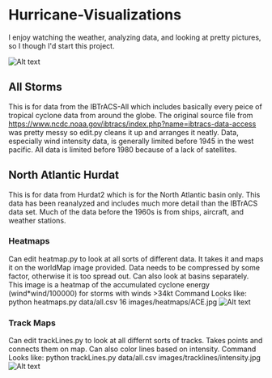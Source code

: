 # Hurricane-Visualizations
I enjoy watching the weather, analyzing data, and looking at pretty pictures, so I though I'd start this project.

![Alt text](/AllStorms/images/TrackLines/AllTrackLines.jpg "All Track Lines")

## All Storms
This is for data from the IBTrACS-All which includes basically every peice of tropical cyclone data from around the globe.
The original source file from https://www.ncdc.noaa.gov/ibtracs/index.php?name=ibtracs-data-access was pretty messy so edit.py cleans it up and arranges it neatly.
Data, especially wind intensity data, is generally limited before 1945 in the west pacific. All data is limited before 1980 because of a lack of satellites.

## North Atlantic Hurdat
This is for data from Hurdat2 which is for the North Atlantic basin only. This data has been reanalyzed and includes much more detail than the IBTrACS data set.
Much of the data before the 1960s is from ships, aircraft, and weather stations.

### Heatmaps
Can edit heatmap.py to look at all sorts of different data. It takes it and maps it on the worldMap image provided. Data needs to be compressed by some factor, otherwise it is too spread out. Can also look at basins separately.
This image is a heatmap of the accumulated cyclone energy (wind*wind/100000) for storms with winds >34kt
Command Looks like: python heatmaps.py data/all.csv 16 images/heatmaps/ACE.jpg
![Alt text](/AllStorms/images/Heatmaps/ACEHeatmap.jpg "ACE of all storms")

### Track Maps
Can edit trackLines.py to look at all differnt sorts of tracks. Takes points and connects them on map. Can also color lines based on intensity.
Command Looks like: python trackLines.py data/all.csv images/tracklines/intensity.jpg
![Alt text](/AllStorms/images/TrackLines/AllTracksIntensity.jpg "Track lines for all storms")
